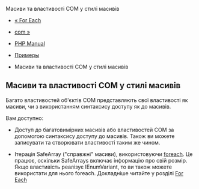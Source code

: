 Масиви та властивості COM у стилі масивів

-   [« For Each](com.examples.foreach.html)
    
-   [com »](class.com.html)
    
-   [PHP Manual](index.html)
    
-   [Примеры](com.examples.html)
    
-   Масиви та властивості COM у стилі масивів
    

## Масиви та властивості COM у стилі масивів

Багато властивостей об'єктів COM представляють свої властивості як масиви, чи з використанням синтаксису доступу як до масивів.

Вам доступно:

-   Доступ до багатовимірних масивів або властивостей COM за допомогою синтаксису доступу до масивів. Також ви можете записувати та створювати властивості таким же чином.
    
-   Ітерація SafeArray ("справжні" масиви), використовуючи [foreach](control-structures.foreach.html). Це працює, оскільки SafeArrays включає інформацію про свій розмір. Якщо властивість реалізує IEnumVariant, то ви також можете використати для нього foreach. Докладніше читайте у розділі [For Each](com.examples.foreach.html)